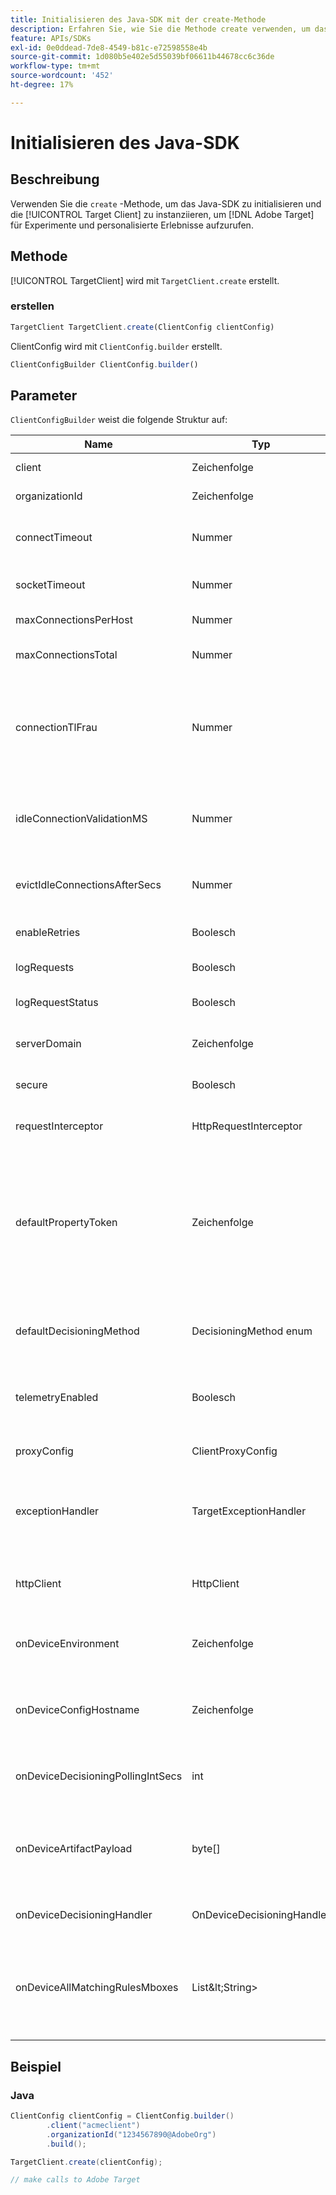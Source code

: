 ```yaml
---
title: Initialisieren des Java-SDK mit der create-Methode
description: Erfahren Sie, wie Sie die Methode create verwenden, um das Java-SDK zu initialisieren und die [!UICONTROL TargetClient] zu instanziieren, um für Experimente und personalisierte Erlebnisse Aufrufe an  [!DNL Adobe Target]  durchzuführen.
feature: APIs/SDKs
exl-id: 0e0ddead-7de8-4549-b81c-e72598558e4b
source-git-commit: 1d080b5e402e5d55039bf06611b44678cc6c36de
workflow-type: tm+mt
source-wordcount: '452'
ht-degree: 17%

---
```


# Initialisieren des Java-SDK

## Beschreibung

Verwenden Sie die `create` -Methode, um das Java-SDK zu initialisieren und die [!UICONTROL Target Client] zu instanziieren, um [!DNL Adobe Target] für Experimente und personalisierte Erlebnisse aufzurufen.

## Methode

[!UICONTROL TargetClient] wird mit `TargetClient.create` erstellt.

### erstellen

```javascript {line-numbers="true"}
TargetClient TargetClient.create(ClientConfig clientConfig)
```

ClientConfig wird mit `ClientConfig.builder` erstellt.

```javascript {line-numbers="true"}
ClientConfigBuilder ClientConfig.builder()
```

## Parameter

`ClientConfigBuilder` weist die folgende Struktur auf:

| Name | Typ | Erforderlich | Standardeinstellung | Beschreibung |
| --- | --- | --- | --- | --- |
| client | Zeichenfolge | Ja | Keine | [!UICONTROL Target Client Id] |
| organizationId | Zeichenfolge | Ja | Keine | [!UICONTROL Experience Cloud Organization ID] |
| connectTimeout | Nummer | Nein | 10000 | Zeitüberschreitung bei der Verbindung für alle Anforderungen in Millisekunden |
| socketTimeout | Nummer | Nein | 10000 | Socket-Timeout für alle Anforderungen in Millisekunden |
| maxConnectionsPerHost | Nummer | Nein | 100 | Max. Verbindungen pro [!DNL Target] Host |
| maxConnectionsTotal | Nummer | Nein | 200 | Max. Verbindungen einschließlich aller [!DNL Target] Hosts |
| connectionTlFrau | Nummer | Nein | -1 | &quot;Gesamte Lebensdauer&quot;(TTL) definiert die maximale Lebensdauer persistenter Verbindungen in Millisekunden. Standardmäßig bleiben Verbindungen unbegrenzt aktiv |
| idleConnectionValidationMS | Nummer | Nein | 1000 | Inaktivitätszeitraum in Millisekunden, nach dem persistente Verbindungen vor der Wiederverwendung erneut validiert werden |
| evictIdleConnectionsAfterSecs | Nummer | Nein | 20 | Die Zeit in Sekunden, um inaktive Verbindungen aus dem Verbindungspool zu entfernen. |
| enableRetries | Boolesch | Nein | wahr | Automatische Wiederholungen für Socket-Timeouts (max. 4) |
| logRequests | Boolesch | Nein | false | Log [!DNL Target] requests and responses in debug |
| logRequestStatus | Boolesch | Nein | false | Log [!DNL Target] response time, status and URL |
| serverDomain | Zeichenfolge | Nein | `*client*.tt.omtrdc.net` | Überschreibt den standardmäßigen Hostnamen |
| secure | Boolesch | Nein | wahr | Nicht festgelegt zur Erzwingung des HTTP-Schemas |
| requestInterceptor | HttpRequestInterceptor | Nein | Null | Benutzerdefinierten Anforderungsauslöser hinzufügen |
| defaultPropertyToken | Zeichenfolge | Nein | Keine | Legt das standardmäßige Eigenschafts-Token für jeden `getOffers` -Aufruf fest. **Für Entscheidungen auf dem Gerät** lädt das SDK nur das Artefakt herunter, das die qualifizierten Aktivitäten für das Eigenschaft-Token enthält, das in `defaultPropertyToken` festgelegt ist. |
| defaultDecisioningMethod | DecisioningMethod enum | Nein | SERVER_SIDE | Muss auf ON_DEVICE oder HYBRID gesetzt werden, um die Entscheidungsfindung auf dem Gerät zu ermöglichen |
| telemetryEnabled | Boolesch | Nein | wahr | Ermöglicht Kunden, die zusätzliche Datenerfassung bei Anfragen an [!DNL Target] -Server abzulehnen |
| proxyConfig | ClientProxyConfig | Nein | Keine | Ermöglicht es dem Client, eigene Proxy-Details anzugeben |
| exceptionHandler | TargetExceptionHandler | Nein | Keine | Kann zur Implementierung der benutzerdefinierten Ausnahmebehandlung während der Regelverarbeitung verwendet werden |
| httpClient | HttpClient | Nein | Keine | Ermöglicht Benutzern, den HTTP-Client [!DNL Target] durch einen benutzerdefinierten HTTP-Client zu ersetzen |
| onDeviceEnvironment | Zeichenfolge | Nein | production | Kann verwendet werden, um eine andere On-Device-Umgebung anzugeben, z. B. Staging |
| onDeviceConfigHostname | Zeichenfolge | Nein | `assets.adobetarget.com` | Kann verwendet werden, um einen anderen Host zum Herunterladen der auf dem Gerät befindlichen Entscheidungsartefaktdatei anzugeben |
| onDeviceDecisioningPollingIntSecs | int | Nein | 300 (5 Minuten) | Anzahl der Sekunden zwischen Abrufen der auf dem Gerät befindlichen Entscheidungsartefaktdatei |
| onDeviceArtifactPayload | byte[] | Nein | Keine | Bietet eine geräteübergreifende Entscheidungsfindung mit vorheriger Artefakt-Payload, um eine sofortige Ausführung zu ermöglichen |
| onDeviceDecisioningHandler | OnDeviceDecisioningHandler | Nein | Keine | Registriert Callbacks für on-device-Entscheidungsereignisse |
| onDeviceAllMatchingRulesMboxes | List\&lt;String\> | Nein | Keine | Ermöglicht Benutzern, Mboxes anzugeben, für die bei der geräteübergreifenden Entscheidung der gesamte übereinstimmende Regelinhalt zurückgegeben wird |

## Beispiel

### Java

```java {line-numbers="true"}
ClientConfig clientConfig = ClientConfig.builder()
        .client("acmeclient")
        .organizationId("1234567890@AdobeOrg")
        .build();

TargetClient.create(clientConfig);

// make calls to Adobe Target
```
